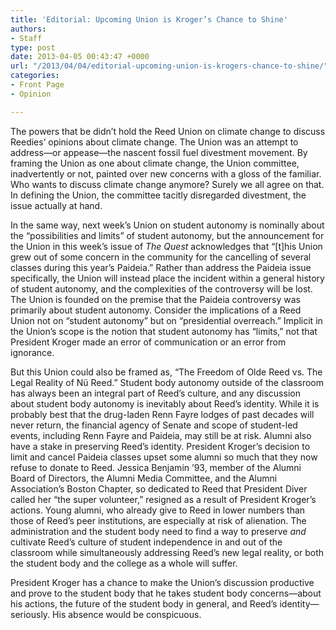 ```yaml
---
title: 'Editorial: Upcoming Union is Kroger’s Chance to Shine'
authors:
- Staff
type: post
date: 2013-04-05 00:43:47 +0000
url: "/2013/04/04/editorial-upcoming-union-is-krogers-chance-to-shine/"
categories:
- Front Page
- Opinion

---
```

The powers that be didn’t hold the Reed Union on climate change to discuss Reedies’ opinions about climate change. The Union was an attempt to address—or appease—the nascent fossil fuel divestment movement. By framing the Union as one about climate change, the Union committee, inadvertently or not, painted over new concerns with a gloss of the familiar. Who wants to discuss climate change anymore? Surely we all agree on that. In defining the Union, the committee tacitly disregarded divestment, the issue actually at hand.

In the same way, next week’s Union on student autonomy is nominally about the “possibilities and limits” of student autonomy, but the announcement for the Union in this week&#8217;s issue of _The Quest_ acknowledges that “[t]his Union grew out of some concern in the community for the cancelling of several classes during this year’s Paideia.” Rather than address the Paideia issue specifically, the Union will instead place the incident within a general history of student autonomy, and the complexities of the controversy will be lost. The Union is founded on the premise that the Paideia controversy was primarily about student autonomy. Consider the implications of a Reed Union not on “student autonomy” but on “presidential overreach.” Implicit in the Union’s scope is the notion that student autonomy has “limits,” not that President Kroger made an error of communication or an error from ignorance.

But this Union could also be framed as, “The Freedom of Olde Reed vs. The Legal Reality of Nü Reed.” Student body autonomy outside of the classroom has always been an integral part of Reed’s culture, and any discussion about student body autonomy is inevitably about Reed’s identity. While it is probably best that the drug-laden Renn Fayre lodges of past decades will never return, the financial agency of Senate and scope of student-led events, including Renn Fayre and Paideia, may still be at risk. Alumni also have a stake in preserving Reed’s identity. President Kroger’s decision to limit and cancel Paideia classes upset some alumni so much that they now refuse to donate to Reed. Jessica Benjamin ’93, member of the Alumni Board of Directors, the Alumni Media Committee, and the Alumni Association’s Boston Chapter, so dedicated to Reed that President Diver called her “the super volunteer,” resigned as a result of President Kroger’s actions. Young alumni, who already give to Reed in lower numbers than those of Reed’s peer institutions, are especially at risk of alienation. The administration and the student body need to find a way to preserve _and_ cultivate Reed’s culture of student independence in and out of the classroom while simultaneously addressing Reed’s new legal reality, or both the student body and the college as a whole will suffer.

President Kroger has a chance to make the Union&#8217;s discussion productive and prove to the student body that he takes student body concerns—about his actions, the future of the student body in general, and Reed’s identity—seriously. His absence would be conspicuous.